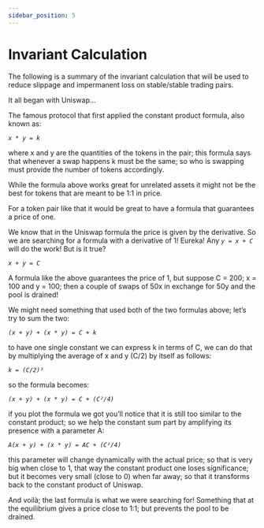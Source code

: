 ```yaml
---
sidebar_position: 5
---
```

# Invariant Calculation

The following is a summary of the invariant calculation that will be used to reduce slippage and impermanent loss on stable/stable trading pairs. 

It all began with Uniswap…

The famous protocol that first applied the constant product formula, also known as:

_`x * y = k`_

where x and y are the quantities of the tokens in the pair; this formula says that whenever a swap happens k must be the same; so who is swapping must provide the number of tokens accordingly.

While the formula above works great for unrelated assets it might not be the best for tokens that are meant to be 1:1 in price.

For a token pair like that it would be great to have a formula that guarantees a price of one.

We know that in the Uniswap formula the price is given by the derivative. So we are searching for a formula with a derivative of 1! Eureka! Any _`y = x + C`_ will do the work! But is it true?

_`x + y = C`_

A formula like the above guarantees the price of 1, but suppose C = 200; x = 100 and y = 100; then a couple of swaps of 50x in exchange for 50y and the pool is drained!

We might need something that used both of the two formulas above; let’s try to sum the two:

_`(x + y) + (x * y) = C + k`_

to have one single constant we can express k in terms of C, we can do that by multiplying the average of x and y (C/2) by itself as follows:

_`k = (C/2)²`_

so the formula becomes:

_`(x + y) + (x * y) = C + (C²/4)`_

if you plot the formula we got you’ll notice that it is still too similar to the constant product; so we help the constant sum part by amplifying its presence with a parameter A:

_`A(x + y) + (x * y) = AC + (C²/4)`_

this parameter will change dynamically with the actual price; so that is very big when close to 1, that way the constant product one loses significance; but it becomes very small (close to 0) when far away; so that it transforms back to the constant product of Uniswap.

And voilà; the last formula is what we were searching for! Something that at the equilibrium gives a price close to 1:1; but prevents the pool to be drained.
